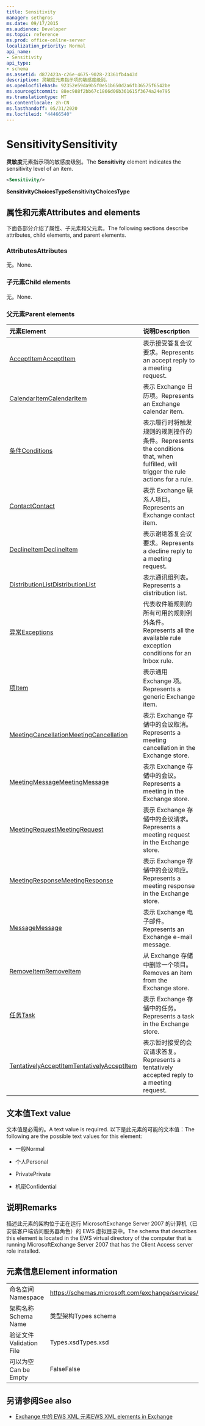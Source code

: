 ```yaml
---
title: Sensitivity
manager: sethgros
ms.date: 09/17/2015
ms.audience: Developer
ms.topic: reference
ms.prod: office-online-server
localization_priority: Normal
api_name:
- Sensitivity
api_type:
- schema
ms.assetid: d872423a-c26e-4675-9028-23361fb4a43d
description: 灵敏度元素指示项的敏感度级别。
ms.openlocfilehash: 92352e59da9b5f0e51b650d2a6fb36575f6542be
ms.sourcegitcommit: 88ec988f2bb67c1866d06b361615f3674a24e795
ms.translationtype: MT
ms.contentlocale: zh-CN
ms.lasthandoff: 05/31/2020
ms.locfileid: "44466540"
---
```

# <a name="sensitivity"></a><span data-ttu-id="7c882-103">Sensitivity</span><span class="sxs-lookup"><span data-stu-id="7c882-103">Sensitivity</span></span>

<span data-ttu-id="7c882-104">**灵敏度**元素指示项的敏感度级别。</span><span class="sxs-lookup"><span data-stu-id="7c882-104">The **Sensitivity** element indicates the sensitivity level of an item.</span></span> 
  
```XML
<Sensitivity/>
```

 <span data-ttu-id="7c882-105">**SensitivityChoicesType**</span><span class="sxs-lookup"><span data-stu-id="7c882-105">**SensitivityChoicesType**</span></span>
## <a name="attributes-and-elements"></a><span data-ttu-id="7c882-106">属性和元素</span><span class="sxs-lookup"><span data-stu-id="7c882-106">Attributes and elements</span></span>

<span data-ttu-id="7c882-107">下面各部分介绍了属性、子元素和父元素。</span><span class="sxs-lookup"><span data-stu-id="7c882-107">The following sections describe attributes, child elements, and parent elements.</span></span>
  
### <a name="attributes"></a><span data-ttu-id="7c882-108">Attributes</span><span class="sxs-lookup"><span data-stu-id="7c882-108">Attributes</span></span>

<span data-ttu-id="7c882-109">无。</span><span class="sxs-lookup"><span data-stu-id="7c882-109">None.</span></span>
  
### <a name="child-elements"></a><span data-ttu-id="7c882-110">子元素</span><span class="sxs-lookup"><span data-stu-id="7c882-110">Child elements</span></span>

<span data-ttu-id="7c882-111">无。</span><span class="sxs-lookup"><span data-stu-id="7c882-111">None.</span></span>
  
### <a name="parent-elements"></a><span data-ttu-id="7c882-112">父元素</span><span class="sxs-lookup"><span data-stu-id="7c882-112">Parent elements</span></span>

|<span data-ttu-id="7c882-113">**元素**</span><span class="sxs-lookup"><span data-stu-id="7c882-113">**Element**</span></span>|<span data-ttu-id="7c882-114">**说明**</span><span class="sxs-lookup"><span data-stu-id="7c882-114">**Description**</span></span>|
|:-----|:-----|
|[<span data-ttu-id="7c882-115">AcceptItem</span><span class="sxs-lookup"><span data-stu-id="7c882-115">AcceptItem</span></span>](acceptitem.md) <br/> |<span data-ttu-id="7c882-116">表示接受答复会议要求。</span><span class="sxs-lookup"><span data-stu-id="7c882-116">Represents an accept reply to a meeting request.</span></span>  <br/> |
|[<span data-ttu-id="7c882-117">CalendarItem</span><span class="sxs-lookup"><span data-stu-id="7c882-117">CalendarItem</span></span>](calendaritem.md) <br/> |<span data-ttu-id="7c882-118">表示 Exchange 日历项。</span><span class="sxs-lookup"><span data-stu-id="7c882-118">Represents an Exchange calendar item.</span></span>  <br/> |
|[<span data-ttu-id="7c882-119">条件</span><span class="sxs-lookup"><span data-stu-id="7c882-119">Conditions</span></span>](conditions.md) <br/> |<span data-ttu-id="7c882-120">表示履行时将触发规则的规则操作的条件。</span><span class="sxs-lookup"><span data-stu-id="7c882-120">Represents the conditions that, when fulfilled, will trigger the rule actions for a rule.</span></span>  <br/> |
|[<span data-ttu-id="7c882-121">Contact</span><span class="sxs-lookup"><span data-stu-id="7c882-121">Contact</span></span>](contact.md) <br/> |<span data-ttu-id="7c882-122">表示 Exchange 联系人项目。</span><span class="sxs-lookup"><span data-stu-id="7c882-122">Represents an Exchange contact item.</span></span>  <br/> |
|[<span data-ttu-id="7c882-123">DeclineItem</span><span class="sxs-lookup"><span data-stu-id="7c882-123">DeclineItem</span></span>](declineitem.md) <br/> |<span data-ttu-id="7c882-124">表示谢绝答复会议要求。</span><span class="sxs-lookup"><span data-stu-id="7c882-124">Represents a decline reply to a meeting request.</span></span>  <br/> |
|[<span data-ttu-id="7c882-125">DistributionList</span><span class="sxs-lookup"><span data-stu-id="7c882-125">DistributionList</span></span>](distributionlist.md) <br/> |<span data-ttu-id="7c882-126">表示通讯组列表。</span><span class="sxs-lookup"><span data-stu-id="7c882-126">Represents a distribution list.</span></span>  <br/> |
|[<span data-ttu-id="7c882-127">异常</span><span class="sxs-lookup"><span data-stu-id="7c882-127">Exceptions</span></span>](exceptions.md) <br/> |<span data-ttu-id="7c882-128">代表收件箱规则的所有可用的规则例外条件。</span><span class="sxs-lookup"><span data-stu-id="7c882-128">Represents all the available rule exception conditions for an Inbox rule.</span></span>  <br/> |
|[<span data-ttu-id="7c882-129">项</span><span class="sxs-lookup"><span data-stu-id="7c882-129">Item</span></span>](item.md) <br/> |<span data-ttu-id="7c882-130">表示通用 Exchange 项。</span><span class="sxs-lookup"><span data-stu-id="7c882-130">Represents a generic Exchange item.</span></span>  <br/> |
|[<span data-ttu-id="7c882-131">MeetingCancellation</span><span class="sxs-lookup"><span data-stu-id="7c882-131">MeetingCancellation</span></span>](meetingcancellation.md) <br/> |<span data-ttu-id="7c882-132">表示 Exchange 存储中的会议取消。</span><span class="sxs-lookup"><span data-stu-id="7c882-132">Represents a meeting cancellation in the Exchange store.</span></span>  <br/> |
|[<span data-ttu-id="7c882-133">MeetingMessage</span><span class="sxs-lookup"><span data-stu-id="7c882-133">MeetingMessage</span></span>](meetingmessage.md) <br/> |<span data-ttu-id="7c882-134">表示 Exchange 存储中的会议。</span><span class="sxs-lookup"><span data-stu-id="7c882-134">Represents a meeting in the Exchange store.</span></span>  <br/> |
|[<span data-ttu-id="7c882-135">MeetingRequest</span><span class="sxs-lookup"><span data-stu-id="7c882-135">MeetingRequest</span></span>](meetingrequest.md) <br/> |<span data-ttu-id="7c882-136">表示 Exchange 存储中的会议请求。</span><span class="sxs-lookup"><span data-stu-id="7c882-136">Represents a meeting request in the Exchange store.</span></span>  <br/> |
|[<span data-ttu-id="7c882-137">MeetingResponse</span><span class="sxs-lookup"><span data-stu-id="7c882-137">MeetingResponse</span></span>](meetingresponse.md) <br/> |<span data-ttu-id="7c882-138">表示 Exchange 存储中的会议响应。</span><span class="sxs-lookup"><span data-stu-id="7c882-138">Represents a meeting response in the Exchange store.</span></span>  <br/> |
|[<span data-ttu-id="7c882-139">Message</span><span class="sxs-lookup"><span data-stu-id="7c882-139">Message</span></span>](message-ex15websvcsotherref.md) <br/> |<span data-ttu-id="7c882-140">表示 Exchange 电子邮件。</span><span class="sxs-lookup"><span data-stu-id="7c882-140">Represents an Exchange e-mail message.</span></span>  <br/> |
|[<span data-ttu-id="7c882-141">RemoveItem</span><span class="sxs-lookup"><span data-stu-id="7c882-141">RemoveItem</span></span>](removeitem.md) <br/> |<span data-ttu-id="7c882-142">从 Exchange 存储中删除一个项目。</span><span class="sxs-lookup"><span data-stu-id="7c882-142">Removes an item from the Exchange store.</span></span>  <br/> |
|[<span data-ttu-id="7c882-143">任务</span><span class="sxs-lookup"><span data-stu-id="7c882-143">Task</span></span>](task.md) <br/> |<span data-ttu-id="7c882-144">表示 Exchange 存储中的任务。</span><span class="sxs-lookup"><span data-stu-id="7c882-144">Represents a task in the Exchange store.</span></span>  <br/> |
|[<span data-ttu-id="7c882-145">TentativelyAcceptItem</span><span class="sxs-lookup"><span data-stu-id="7c882-145">TentativelyAcceptItem</span></span>](tentativelyacceptitem.md) <br/> |<span data-ttu-id="7c882-146">表示暂时接受的会议请求答复。</span><span class="sxs-lookup"><span data-stu-id="7c882-146">Represents a tentatively accepted reply to a meeting request.</span></span>  <br/> |
   
## <a name="text-value"></a><span data-ttu-id="7c882-147">文本值</span><span class="sxs-lookup"><span data-stu-id="7c882-147">Text value</span></span>

<span data-ttu-id="7c882-148">文本值是必需的。</span><span class="sxs-lookup"><span data-stu-id="7c882-148">A text value is required.</span></span> <span data-ttu-id="7c882-149">以下是此元素的可能的文本值：</span><span class="sxs-lookup"><span data-stu-id="7c882-149">The following are the possible text values for this element:</span></span>
  
- <span data-ttu-id="7c882-150">一般</span><span class="sxs-lookup"><span data-stu-id="7c882-150">Normal</span></span>
    
- <span data-ttu-id="7c882-151">个人</span><span class="sxs-lookup"><span data-stu-id="7c882-151">Personal</span></span>
    
- <span data-ttu-id="7c882-152">Private</span><span class="sxs-lookup"><span data-stu-id="7c882-152">Private</span></span>
    
- <span data-ttu-id="7c882-153">机密</span><span class="sxs-lookup"><span data-stu-id="7c882-153">Confidential</span></span>
    
## <a name="remarks"></a><span data-ttu-id="7c882-154">说明</span><span class="sxs-lookup"><span data-stu-id="7c882-154">Remarks</span></span>

<span data-ttu-id="7c882-155">描述此元素的架构位于正在运行 MicrosoftExchange Server 2007 的计算机（已安装客户端访问服务器角色）的 EWS 虚拟目录中。</span><span class="sxs-lookup"><span data-stu-id="7c882-155">The schema that describes this element is located in the EWS virtual directory of the computer that is running MicrosoftExchange Server 2007 that has the Client Access server role installed.</span></span>
  
## <a name="element-information"></a><span data-ttu-id="7c882-156">元素信息</span><span class="sxs-lookup"><span data-stu-id="7c882-156">Element information</span></span>

|||
|:-----|:-----|
|<span data-ttu-id="7c882-157">命名空间</span><span class="sxs-lookup"><span data-stu-id="7c882-157">Namespace</span></span>  <br/> |https://schemas.microsoft.com/exchange/services/2006/types  <br/> |
|<span data-ttu-id="7c882-158">架构名称</span><span class="sxs-lookup"><span data-stu-id="7c882-158">Schema Name</span></span>  <br/> |<span data-ttu-id="7c882-159">类型架构</span><span class="sxs-lookup"><span data-stu-id="7c882-159">Types schema</span></span>  <br/> |
|<span data-ttu-id="7c882-160">验证文件</span><span class="sxs-lookup"><span data-stu-id="7c882-160">Validation File</span></span>  <br/> |<span data-ttu-id="7c882-161">Types.xsd</span><span class="sxs-lookup"><span data-stu-id="7c882-161">Types.xsd</span></span>  <br/> |
|<span data-ttu-id="7c882-162">可以为空</span><span class="sxs-lookup"><span data-stu-id="7c882-162">Can be Empty</span></span>  <br/> |<span data-ttu-id="7c882-163">False</span><span class="sxs-lookup"><span data-stu-id="7c882-163">False</span></span>  <br/> |
   
## <a name="see-also"></a><span data-ttu-id="7c882-164">另请参阅</span><span class="sxs-lookup"><span data-stu-id="7c882-164">See also</span></span>



- [<span data-ttu-id="7c882-165">Exchange 中的 EWS XML 元素</span><span class="sxs-lookup"><span data-stu-id="7c882-165">EWS XML elements in Exchange</span></span>](ews-xml-elements-in-exchange.md)

